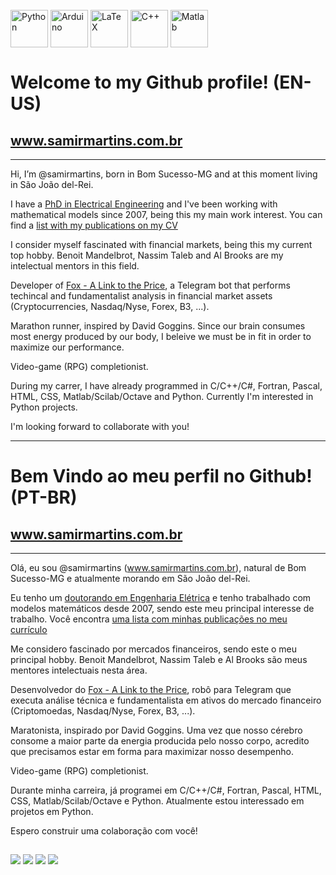 <div style="display: inline_block"><br>
  <img align="center" alt="Python" height="60" width="60" src="https://cdn.jsdelivr.net/gh/devicons/devicon/icons/python/python-original-wordmark.svg">
	<img align="center" alt="Arduino" height="60" width="60" src="https://cdn.jsdelivr.net/gh/devicons/devicon/icons/arduino/arduino-original-wordmark.svg">
	<img align="center" alt="LaTeX" height="60" width="60" src="https://cdn.jsdelivr.net/gh/devicons/devicon/icons/latex/latex-original.svg">
	<img align="center" alt="C++" height="60" width="60" src="https://cdn.jsdelivr.net/gh/devicons/devicon/icons/cplusplus/cplusplus-line.svg">
	<img align="center" alt="Matlab" height="60" width="60" src="https://cdn.jsdelivr.net/gh/devicons/devicon/icons/matlab/matlab-original.svg">
</div>

# Welcome to my Github profile! (EN-US) 
## www.samirmartins.com.br
---

Hi, I’m @samirmartins, born in Bom Sucesso-MG and at this moment living in São João del-Rei. 

I have a [PhD in Electrical Engineering](https://ppgee.ufmg.br/defesas/1076D.PDF) and I've been working with mathematical models since 2007, being this my main work interest. You can find a [list with my publications on my CV](http://lattes.cnpq.br/8082773515029049)

I consider myself fascinated with financial markets, being this my current top hobby. Benoit Mandelbrot, Nassim Taleb and Al Brooks are my intelectual mentors in this field.

Developer of [Fox - A Link to the Price](https://samirmartins.github.io/fox_guia_usuario/), a Telegram bot that performs techincal and fundamentalist analysis in financial market assets (Cryptocurrencies, Nasdaq/Nyse, Forex, B3, ...).

Marathon runner, inspired by David Goggins. Since our brain consumes most energy produced by our body, I beleive we must be in fit in order to maximize our performance.

Video-game (RPG) completionist.

During my carrer, I have already programmed in C/C++/C#, Fortran, Pascal, HTML, CSS, Matlab/Scilab/Octave and Python. Currently I'm interested in Python projects.

I'm looking forward to collaborate with you! 

---
# Bem Vindo ao meu perfil no Github! (PT-BR) 
## www.samirmartins.com.br
---

Olá, eu sou @samirmartins (www.samirmartins.com.br), natural de Bom Sucesso-MG e atualmente morando em São João del-Rei. 

Eu tenho um [doutorando em Engenharia Elétrica](https://ppgee.ufmg.br/defesas/1076D.PDF) e tenho trabalhado com modelos matemáticos desde 2007, sendo este meu principal interesse de trabalho. Você encontra [uma lista com minhas publicações no meu currículo](http://lattes.cnpq.br/8082773515029049)

Me considero fascinado por mercados financeiros, sendo este o meu principal hobby. Benoit Mandelbrot, Nassim Taleb e Al Brooks são meus mentores intelectuais nesta área.

Desenvolvedor do [Fox - A Link to the Price](https://samirmartins.github.io/fox_guia_usuario/), robô para Telegram que executa análise técnica e fundamentalista em ativos do mercado financeiro (Criptomoedas, Nasdaq/Nyse, Forex, B3, ...).

Maratonista, inspirado por David Goggins. Uma vez que nosso cérebro consome a maior parte da energia producida pelo nosso corpo, acredito que precisamos estar em forma para maximizar nosso desempenho.

Video-game (RPG) completionist.

Durante minha carreira, já programei em C/C++/C#, Fortran, Pascal, HTML, CSS, Matlab/Scilab/Octave e Python. Atualmente estou interessado em projetos em Python.

Espero construir uma colaboração com você!

##

<div> 
	<a href="https://www.linkedin.com/in/samir-martins" target="_blank"><img src="https://img.shields.io/badge/-LinkedIn-%230077B5?style=for-the-badge&logo=linkedin&logoColor=white" target="_blank"></a> 
	<a href="https://www.instagram.com/milani.martins/" target="_blank"><img src="https://img.shields.io/badge/-Instagram-%23E4405F?style=for-the-badge&logo=instagram&logoColor=white" target="_blank"></a> 
	<a href="https://www.twitter.com/martinsSMilani" target="_blank"><img src="https://img.shields.io/twitter/follow/MartinsSMilani?style=for-the-badge" target="_blank"></a> 
	<a href="https://www.samirmartins.com.br" target="_blank"><img src="https://img.shields.io/badge/Website-www.samirmartins.com.br-blue?style=for-the-badge" target="_blank"></a> 
</div>
